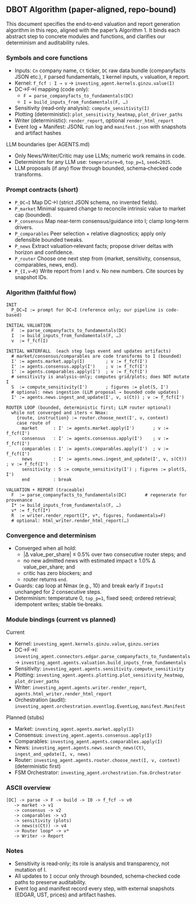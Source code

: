 ## DBOT Algorithm (paper-aligned, repo-bound)

This document specifies the end‑to‑end valuation and report generation algorithm in this repo, aligned with the paper’s Algorithm 1. It binds each abstract step to concrete modules and functions, and clarifies our determinism and auditability rules.

### Symbols and core functions

- Inputs: `Cn` company name, `Ct` ticker, `DC` raw data bundle (companyfacts JSON etc.), `F` parsed fundamentals, `I` kernel inputs, `v` valuation, `R` report.
- Kernel: `f_fcf : I → v` → `investing_agent.kernels.ginzu.value(I)`
- DC→F→I mapping (code only):
  - `F = parse_companyfacts_to_fundamentals(DC)`
  - `I = build_inputs_from_fundamentals(F, …)`
- Sensitivity (read‑only analysis): `compute_sensitivity(I)`
- Plotting (deterministic): `plot_sensitivity_heatmap`, `plot_driver_paths`
- Writer (deterministic): `render_report`, optional `render_html_report`
- Event log + Manifest: JSONL run log and `manifest.json` with snapshots and artifact hashes

LLM boundaries (per AGENTS.md)
- Only News/Writer/Critic may use LLMs; numeric work remains in code.
- Determinism for any LLM use: `temperature=0`, `top_p=1`, `seed=2025`.
- LLM proposals (if any) flow through bounded, schema‑checked code transforms.

### Prompt contracts (short)
- `P_DC→I`  Map DC→I (strict JSON schema, no invented fields).
- `P_market` Minimal squared change to reconcile intrinsic value to market cap (bounded).
- `P_consensus` Map near‑term consensus/guidance into I; clamp long‑term drivers.
- `P_comparables` Peer selection + relative diagnostics; apply only defensible bounded tweaks.
- `P_news` Extract valuation‑relevant facts; propose driver deltas with horizon and confidence.
- `P_router` Choose one next step from {market, sensitivity, consensus, comparables, news, end}.
- `P_{I,v→R}` Write report from I and v. No new numbers. Cite sources by snapshot IDs.

### Algorithm (faithful flow)

```
INIT
  P_DC→I := prompt for DC→I (reference only; our pipeline is code-based)

INITIAL VALUATION
  F  := parse_companyfacts_to_fundamentals(DC)
  I  := build_inputs_from_fundamentals(F, …)
  v  := f_fcf(I)

INITIAL WATERFALL  (each step logs event and updates artifacts)
  # market/consensus/comparables are code transforms to I (bounded)
  I' := agents.market.apply(I)        ; v := f_fcf(I')
  I' := agents.consensus.apply(I')    ; v := f_fcf(I')
  I' := agents.comparables.apply(I')  ; v := f_fcf(I')
  # sensitivity is analysis‑only; computes grid/plots; does NOT mutate I
  S  := compute_sensitivity(I')       ; figures := plot(S, I')
  # optional: news ingestion (LLM proposal → bounded code updates)
  I' := agents.news.ingest_and_update(I', v, s(Ct)) ; v := f_fcf(I')

ROUTER LOOP (bounded, deterministic first; LLM router optional)
  while not converged and iters < Nmax:
    {route, instruction} := router.choose_next(I', v, context)
    case route of
      market      : I' := agents.market.apply(I')       ; v := f_fcf(I')
      consensus   : I' := agents.consensus.apply(I')    ; v := f_fcf(I')
      comparables : I' := agents.comparables.apply(I')  ; v := f_fcf(I')
      news        : I' := agents.news.ingest_and_update(I', v, s(Ct)) ; v := f_fcf(I')
      sensitivity : S := compute_sensitivity(I') ; figures := plot(S, I')
      end         : break

VALUATION + REPORT (traceable)
  F  := parse_companyfacts_to_fundamentals(DC)       # regenerate for provenance
  I* := build_inputs_from_fundamentals(F, …)
  v* := f_fcf(I*)
  R  := writer.render_report(I*, v*, figures, fundamentals=F)
  # optional: html_writer.render_html_report(…)
```

### Convergence and determinism
- Converged when all hold:
  - |Δ value_per_share| ≤ 0.5% over two consecutive router steps; and
  - no new admitted news with estimated impact ≥ 1.0% Δ value_per_share; and
  - critic has zero blockers; and
  - router returns `end`.
- Guards: cap loop at Nmax (e.g., 10) and break early if `InputsI` unchanged for 2 consecutive steps.
- Determinism: temperature 0, `top_p=1`, fixed seed; ordered retrieval; idempotent writes; stable tie‑breaks.

### Module bindings (current vs planned)

Current
- Kernel: `investing_agent.kernels.ginzu.value`, `ginzu.series`
- DC→F→I: `investing_agent.connectors.edgar.parse_companyfacts_to_fundamentals` → `investing_agent.agents.valuation.build_inputs_from_fundamentals`
- Sensitivity: `investing_agent.agents.sensitivity.compute_sensitivity`
- Plotting: `investing_agent.agents.plotting.plot_sensitivity_heatmap`, `plot_driver_paths`
- Writer: `investing_agent.agents.writer.render_report`, `agents.html_writer.render_html_report`
- Orchestration (audit): `investing_agent.orchestration.eventlog.EventLog`, `manifest.Manifest`

Planned (stubs)
- Market: `investing_agent.agents.market.apply(I)`
- Consensus: `investing_agent.agents.consensus.apply(I)`
- Comparables: `investing_agent.agents.comparables.apply(I)`
- News: `investing_agent.agents.news.search_news(Ct)`, `ingest_and_update(I, v, news)`
- Router: `investing_agent.agents.router.choose_next(I, v, context)` (deterministic first)
- FSM Orchestrator: `investing_agent.orchestration.fsm.Orchestrator`

### ASCII overview
```
[DC] -> parse -> F -> build -> I0 -> f_fcf -> v0
   -> market -> v1
   -> consensus -> v2
   -> comparables -> v3
   -> sensitivity (plots)
   -> news(s(Ct)) -> v4
   -> Router loop* -> v*
   -> Writer -> Report
```

### Notes
- Sensitivity is read‑only; its role is analysis and transparency, not mutation of I.
- All updates to `I` occur only through bounded, schema‑checked code paths to preserve auditability.
- Event log and manifest record every step, with external snapshots (EDGAR, UST, prices) and artifact hashes.


